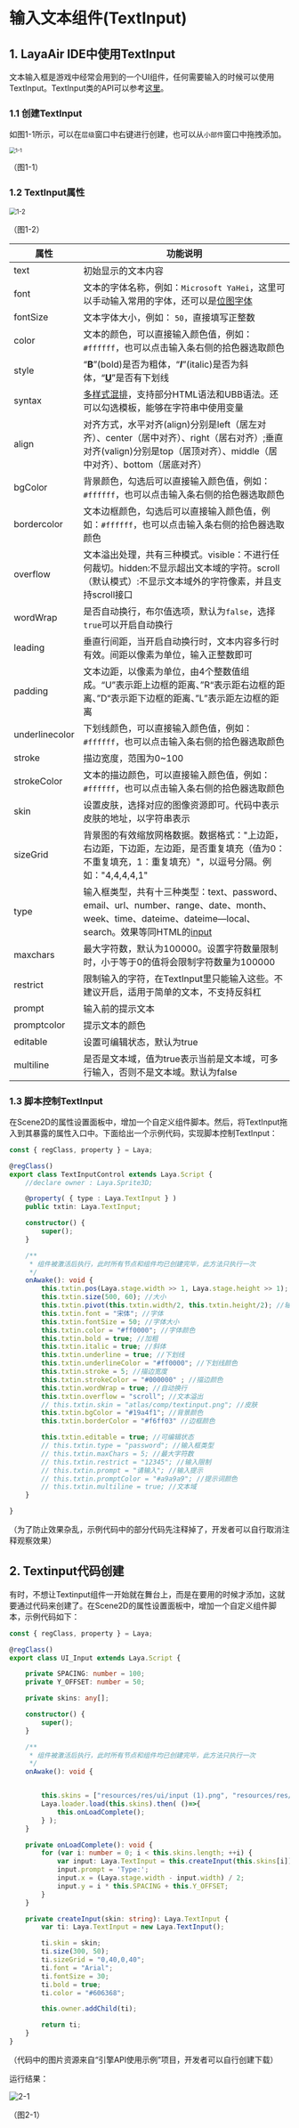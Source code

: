 # 输入文本组件(TextInput)

## 1. LayaAir IDE中使用TextInput

文本输入框是游戏中经常会用到的一个UI组件，任何需要输入的时候可以使用TextInput。TextInput类的API可以参考[这里](https://layaair.layabox.com/3.x/api/Chinese/index.html?version=3.0.0&type=2D&category=UI&class=laya.ui.TextInput)。

### 1.1 创建TextInput

如图1-1所示，可以在`层级`窗口中右键进行创建，也可以从`小部件`窗口中拖拽添加。

<img src="img/1-1.png" alt="1-1" style="zoom:67%;" />

（图1-1）

### 1.2 TextInput属性

<img src="img/1-2.png" alt="1-2" style="zoom:80%;" />

（图1-2）

| **属性**       | 功能说明                                                     |
| -------------- | ------------------------------------------------------------ |
| text           | 初始显示的文本内容                                           |
| font           | 文本的字体名称，例如：`Microsoft YaHei`，这里可以手动输入常用的字体，还可以是[位图字体](../../advanced/useText/readme.md) |
| fontSize       | 文本字体大小，例如： `50`，直接填写正整数                    |
| color          | 文本的颜色，可以直接输入颜色值，例如：`#ffffff`，也可以点击输入条右侧的拾色器选取颜色 |
| style          | “**B**”(bold)是否为粗体，“***I***”(italic)是否为斜体，“<u>**U**</u>”是否有下划线 |
| syntax         | [多样式混排](../../../../2D/displayObject/Text/readme.md)，支持部分HTML语法和UBB语法。还可以勾选模板，能够在字符串中使用变量 |
| align          | 对齐方式，水平对齐(align)分别是left（居左对齐）、center（居中对齐）、right（居右对齐）;垂直对齐(valign)分别是top（居顶对齐）、middle（居中对齐）、bottom（居底对齐） |
| bgColor        | 背景颜色，勾选后可以直接输入颜色值，例如：`#ffffff`，也可以点击输入条右侧的拾色器选取颜色 |
| bordercolor    | 文本边框颜色，勾选后可以直接输入颜色值，例如：`#ffffff`，也可以点击输入条右侧的拾色器选取颜色 |
| overflow       | 文本溢出处理，共有三种模式。visible：不进行任何裁切。hidden:不显示超出文本域的字符。scroll（默认模式）:不显示文本域外的字符像素，并且支持scroll接口 |
| wordWrap       | 是否自动换行，布尔值选项，默认为`false`，选择`true`可以开启自动换行 |
| leading        | 垂直行间距，当开启自动换行时，文本内容多行时有效。间距以像素为单位，输入正整数即可 |
| padding        | 文本边距，以像素为单位，由4个整数值组成。“U”表示距上边框的距离、”R“表示距右边框的距离、”D“表示距下边框的距离、”L”表示距左边框的距离 |
| underlinecolor | 下划线颜色，可以直接输入颜色值，例如：`#ffffff`，也可以点击输入条右侧的拾色器选取颜色 |
| stroke         | 描边宽度，范围为0~100                                        |
| strokeColor    | 文本的描边颜色，可以直接输入颜色值，例如：`#ffffff`，也可以点击输入条右侧的拾色器选取颜色 |
| skin           | 设置皮肤，选择对应的图像资源即可。代码中表示皮肤的地址，以字符串表示 |
| sizeGrid       | 背景图的有效缩放网格数据。数据格式："上边距，右边距，下边距，左边距，是否重复填充（值为0：不重复填充，1：重复填充）"，以逗号分隔。例如："4,4,4,4,1" |
| type           | 输入框类型，共有十三种类型：text、password、email、url、number、range、date、month、week、time、dateime、dateime—local、search。效果等同HTML的[input](https://www.w3school.com.cn/html/html_form_input_types.asp) |
| maxchars       | 最大字符数，默认为100000。设置字符数量限制时，小于等于0的值将会限制字符数量为100000 |
| restrict       | 限制输入的字符，在TextInput里只能输入这些。不建议开启，适用于简单的文本，不支持反斜杠 |
| prompt         | 输入前的提示文本                                             |
| promptcolor    | 提示文本的颜色                                               |
| editable       | 设置可编辑状态，默认为true                                   |
| multiline      | 是否是文本域，值为true表示当前是文本域，可多行输入，否则不是文本域。默认为false |



### 1.3 脚本控制TextInput

在Scene2D的属性设置面板中，增加一个自定义组件脚本。然后，将TextInput拖入到其暴露的属性入口中。下面给出一个示例代码，实现脚本控制TextInput：

```typescript
const { regClass, property } = Laya;

@regClass()
export class TextInputControl extends Laya.Script {
    //declare owner : Laya.Sprite3D;

    @property( { type : Laya.TextInput } )
    public txtin: Laya.TextInput;

    constructor() {
        super();
    }

    /**
     * 组件被激活后执行，此时所有节点和组件均已创建完毕，此方法只执行一次
     */
    onAwake(): void {
        this.txtin.pos(Laya.stage.width >> 1, Laya.stage.height >> 1); //位置
        this.txtin.size(500, 60); //大小
        this.txtin.pivot(this.txtin.width/2, this.txtin.height/2); //轴心点
        this.txtin.font = "宋体"; //字体
        this.txtin.fontSize = 50; //字体大小
        this.txtin.color = "#ff0000"; //字体颜色
        this.txtin.bold = true; //加粗
        this.txtin.italic = true; //斜体
        this.txtin.underline = true; //下划线
        this.txtin.underlineColor = "#ff0000"; //下划线颜色
        this.txtin.stroke = 5; //描边宽度
        this.txtin.strokeColor = "#000000" ; //描边颜色
        this.txtin.wordWrap = true; //自动换行
        this.txtin.overflow = "scroll"; //文本溢出
        // this.txtin.skin = "atlas/comp/textinput.png"; //皮肤
        this.txtin.bgColor = "#19a4f1"; //背景颜色
        this.txtin.borderColor = "#f6ff03" //边框颜色

        this.txtin.editable = true; //可编辑状态
        // this.txtin.type = "password"; //输入框类型
        // this.txtin.maxChars = 5; //最大字符数
        // this.txtin.restrict = "12345"; //输入限制
        // this.txtin.prompt = "请输入"; //输入提示
        // this.txtin.promptColor = "#a9a9a9"; //提示词颜色
        // this.txtin.multiline = true; //文本域
    }

}
```

（为了防止效果杂乱，示例代码中的部分代码先注释掉了，开发者可以自行取消注释观察效果）



## 2. Textinput代码创建

有时，不想让Textinput组件一开始就在舞台上，而是在要用的时候才添加，这就要通过代码来创建了。在Scene2D的属性设置面板中，增加一个自定义组件脚本，示例代码如下：

```typescript
const { regClass, property } = Laya;

@regClass()
export class UI_Input extends Laya.Script {

    private SPACING: number = 100;
	private Y_OFFSET: number = 50;

	private skins: any[];

    constructor() {
        super();
    }

    /**
     * 组件被激活后执行，此时所有节点和组件均已创建完毕，此方法只执行一次
     */
    onAwake(): void {


		this.skins = ["resources/res/ui/input (1).png", "resources/res/ui/input (2).png", "resources/res/ui/input (3).png", "resources/res/ui/input (4).png"];
		Laya.loader.load(this.skins).then( ()=>{
            this.onLoadComplete();
        } );
	}

	private onLoadComplete(): void {
		for (var i: number = 0; i < this.skins.length; ++i) {
			var input: Laya.TextInput = this.createInput(this.skins[i]);
			input.prompt = 'Type:';
			input.x = (Laya.stage.width - input.width) / 2;
			input.y = i * this.SPACING + this.Y_OFFSET;
		}
	}

	private createInput(skin: string): Laya.TextInput {
		var ti: Laya.TextInput = new Laya.TextInput();

		ti.skin = skin;
		ti.size(300, 50);
		ti.sizeGrid = "0,40,0,40";
		ti.font = "Arial";
		ti.fontSize = 30;
		ti.bold = true;
		ti.color = "#606368";

		this.owner.addChild(ti);

		return ti;
	}
}
```

（代码中的图片资源来自“引擎API使用示例”项目，开发者可以自行创建下载）

运行结果：

 ![2-1](img/2-1.png)

（图2-1）